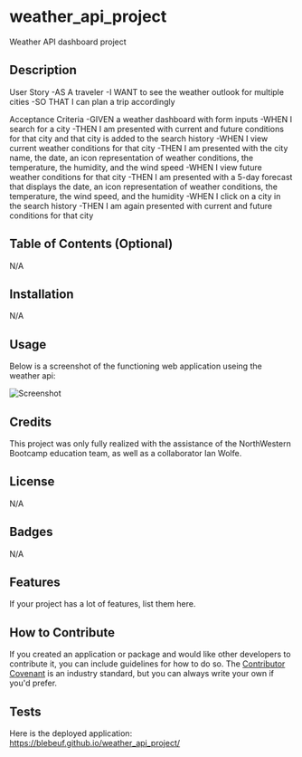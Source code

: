 # weather_api_project
Weather API dashboard project

## Description

User Story
  -AS A traveler
  -I WANT to see the weather outlook for multiple cities
  -SO THAT I can plan a trip accordingly

Acceptance Criteria
  -GIVEN a weather dashboard with form inputs
  -WHEN I search for a city
  -THEN I am presented with current and future conditions for that city and that city is added to the search history
  -WHEN I view current weather conditions for that city
  -THEN I am presented with the city name, the date, an icon representation of weather conditions, the temperature, the humidity, and the wind speed
  -WHEN I view future weather conditions for that city
  -THEN I am presented with a 5-day forecast that displays the date, an icon representation of weather conditions, the temperature, the wind speed, and the humidity
  -WHEN I click on a city in the search history
  -THEN I am again presented with current and future conditions for that city

## Table of Contents (Optional)

N/A

## Installation

N/A

## Usage

Below is a screenshot of the functioning web application useing the weather api:

![Screenshot](https://github.com/blebeuf/weather_api_project/assets/23405383/078fa71a-2976-496e-9092-3659df6eef66)


## Credits

This project was only fully realized with the assistance of the NorthWestern Bootcamp education team, as well as a collaborator Ian Wolfe.

## License

N/A

## Badges

N/A

## Features

If your project has a lot of features, list them here.

## How to Contribute

If you created an application or package and would like other developers to contribute it, you can include guidelines for how to do so. The [Contributor Covenant](https://www.contributor-covenant.org/) is an industry standard, but you can always write your own if you'd prefer.

## Tests

Here is the deployed application: https://blebeuf.github.io/weather_api_project/
